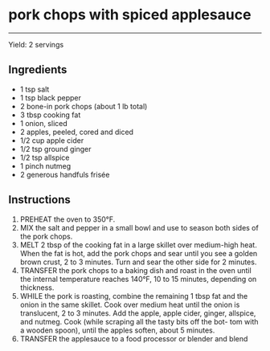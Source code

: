 # pork chops with spiced applesauce
---
Yield: 2 servings

## Ingredients
- 1 tsp salt
- 1 tsp black pepper
- 2 bone-in pork chops (about 1 lb total)
- 3 tbsp cooking fat
- 1 onion, sliced
- 2 apples, peeled, cored and diced
- 1/2 cup apple cider
- 1/2 tsp ground ginger
- 1/2 tsp allspice
- 1 pinch nutmeg
- 2 generous handfuls frisée

## Instructions
1. PREHEAT the oven to 350°F.
2. MIX the salt and pepper in a small bowl and use to season
both sides of the pork chops.
3. MELT 2 tbsp of the cooking fat in a large skillet
over medium-high heat. When the fat is hot, add the pork
chops and sear until you see a golden brown crust, 2 to 3
minutes. Turn and sear the other side for 2 minutes.
4. TRANSFER the pork chops to a baking dish and roast in
the oven until the internal temperature reaches 140°F,
10 to 15 minutes, depending on thickness.
5. WHILE the pork is roasting, combine the remaining
1 tbsp fat and the onion in the same skillet. Cook
over medium heat until the onion is translucent, 2 to 3
minutes. Add the apple, apple cider, ginger, allspice, and
nutmeg. Cook (while scraping all the tasty bits off the bot-
tom with a wooden spoon), until the apples soften, about 5
minutes.
6. TRANSFER the applesauce to a food processor or blender
and blend until smooth.
7. PLACE the frisée on plates. Top with the pork and serve
with the applesauce.

### BACON FAT
If you’re lucky enough to have access to
Whole30-compliant bacon, save the fat the next time you
cook a batch. You can use it in heartier recipes like this one.
See page 404 for a list of Whole30 Approved bacon brands
(like the sugar-free pork bacon from U.S. Wellness Meats) and
sources.

## Notes

Don’t have access to frisée? You can use
arugula, baby kale, or baby spinach.
This dish can also make a delicious
reappearance at breakfast—fry an egg
or two and place over the top of the
leftover pork, using the applesauce and
freshly wilted greens as your side.
